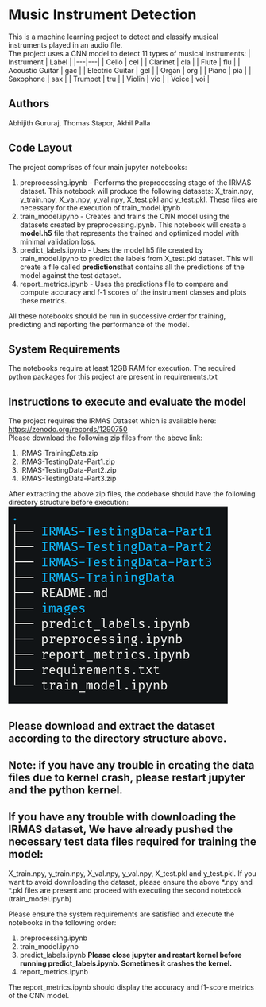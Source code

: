 # Music Instrument Detection
This is a machine learning project to detect and classify musical instruments played in an audio file.  
The project uses a CNN model to detect 11 types of musical instruments:
|  Instrument | Label  |
|---|---|
| Cello  |  cel |
| Clarinet  | cla  |
| Flute | flu |
| Acoustic Guitar | gac |
| Electric Guitar | gel |
| Organ | org |
| Piano | pia |
| Saxophone | sax |
| Trumpet | tru |
| Violin | vio |
| Voice | voi |

## Authors
Abhijith Gururaj, Thomas Stapor, Akhil Palla

## Code Layout
The project comprises of four main jupyter notebooks:
1. preprocessing.ipynb - Performs the preprocessing stage of the IRMAS dataset. This notebook will produce the following datasets: X_train.npy, y_train.npy, X_val.npy, y_val.npy, X_test.pkl and y_test.pkl. These files are necessary for the execution of train_model.ipynb
2. train_model.ipynb - Creates and trains the CNN model using the datasets created by preprocessing.ipynb. This notebook will create a **model.h5** file that represents the trained and optimized model with minimal validation loss.
3. predict_labels.ipynb - Uses the model.h5 file created by train_model.ipynb to predict the labels from X_test.pkl dataset. This will create a file called **predictions**that contains all the predictions of the model against the test dataset.
4. report_metrics.ipynb - Uses the predictions file to compare and compute accuracy and f-1 scores of the instrument classes and plots these metrics.

All these notebooks should be run in successive order for training, predicting and reporting the performance of the model.

## System Requirements
The notebooks require at least 12GB RAM for execution.
The required python packages for this project are present in requirements.txt

## Instructions to execute and evaluate the model
The project requires the IRMAS Dataset which is available here: https://zenodo.org/records/1290750  
Please download the following zip files from the above link:
1. IRMAS-TrainingData.zip
2. IRMAS-TestingData-Part1.zip
3. IRMAS-TestingData-Part2.zip
4. IRMAS-TestingData-Part3.zip

After extracting the above zip files, the codebase should have the following directory structure before execution:  
![Alt text](images/image.png)  

## Please download and extract the dataset according to the directory structure above.
## Note: if you have any trouble in creating the data files due to kernel crash, please restart jupyter and the python kernel.
## If you have any trouble with downloading the IRMAS dataset, We have already pushed the necessary test data files required for training the model:
X_train.npy, y_train.npy, X_val.npy, y_val.npy, X_test.pkl and y_test.pkl.
If you want to avoid downloading the dataset, please ensure the above *.npy and *.pkl files are present and proceed with executing the second notebook (train_model.ipynb)

Please ensure the system requirements are satisfied and execute the notebooks in the following order:
1. preprocessing.ipynb
2. train_model.ipynb
3. predict_labels.ipynb **Please close jupyter and restart kernel before running predict_labels.ipynb. Sometimes it crashes the kernel.**
4. report_metrics.ipynb

The report_metrics.ipynb should display the accuracy and f1-score metrics of the CNN model. 